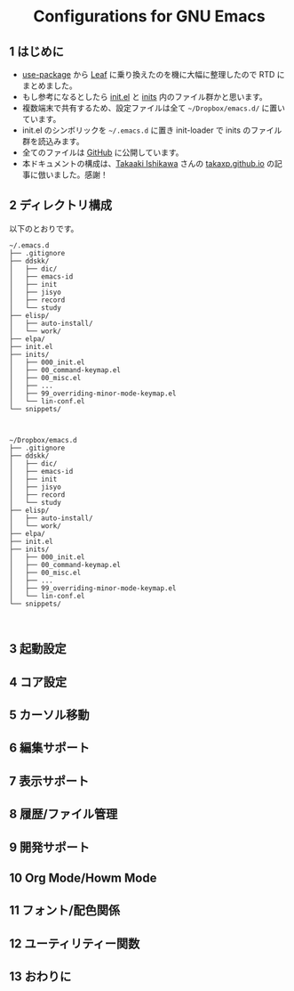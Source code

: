 <h1 style="text-align:center;">Configurations for GNU Emacs</h1>

## 1 はじめに
* [use-package](https://github.com/jwiegley/use-package) から [Leaf](https://github.com/conao3/leaf.el) に乗り換えたのを機に大幅に整理したので RTD にまとめました。
* もし参考になるとしたら [init.el](https://github.com/minorugh/emacs.d/blob/master/init.el) と [inits](https://github.com/minorugh/emacs.d/tree/master/inits) 内のファイル群かと思います。
* 複数端末で共有するため、設定ファイルは全て `~/Dropbox/emacs.d/` に置いています。
* init.el のシンボリックを `~/.emacs.d` に置き init-loader で inits のファイル群を読込みます。
* 全てのファイルは [GitHub](https://github.com/minorugh/emacs.d) に公開しています。 
* 本ドキュメントの構成は、[Takaaki Ishikawa](https://twitter.com/takaxp) さんの [takaxp.github.io](https://takaxp.github.io/) の記事に倣いました。感謝！ 

## 2 ディレクトリ構成
以下のとおりです。
```
~/.emacs.d
├── .gitignore
├── ddskk/
│   ├── dic/
│   ├── emacs-id
│   ├── init
│   ├── jisyo
│   ├── record
│   └── study
├── elisp/
│   ├── auto-install/
│   └── work/
├── elpa/
├── init.el
├── inits/
│   ├── 000_init.el
│   ├── 00_command-keymap.el
│   ├── 00_misc.el
│   ├── ...
│   ├── 99_overriding-minor-mode-keymap.el
│   └── lin-conf.el
└── snippets/



~/Dropbox/emacs.d
├── .gitignore
├── ddskk/
│   ├── dic/
│   ├── emacs-id
│   ├── init
│   ├── jisyo
│   ├── record
│   └── study
├── elisp/
│   ├── auto-install/
│   └── work/
├── elpa/
├── init.el
├── inits/
│   ├── 000_init.el
│   ├── 00_command-keymap.el
│   ├── 00_misc.el
│   ├── ...
│   ├── 99_overriding-minor-mode-keymap.el
│   └── lin-conf.el
└── snippets/



```

## 3 起動設定

## 4 コア設定

## 5 カーソル移動

## 6 編集サポート

## 7 表示サポート

## 8 履歴/ファイル管理

## 9 開発サポート

## 10 Org Mode/Howm Mode

## 11 フォント/配色関係

## 12 ユーティリティー関数

## 13 おわりに
